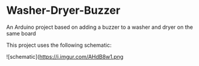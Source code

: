 # Washer-Dryer-Buzzer
An Arduino project based on adding a buzzer to a washer and dryer on the same board

This project uses the following schematic:

![schematic](https://i.imgur.com/AHdB8w1.png

